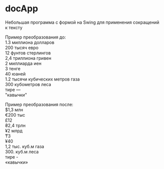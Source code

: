 # docApp
Небольшая программа с формой на Swing для применения сокращений к тексту  

Пример преобразования до:  
1.3 миллиона долларов  
200 тысяч евро  
 12  фунтов  стерлингов  
2,4 триллиона гривен  
2 миллиарда иен  
3 тенге  
40 юаней  
1.2 тысячи кубических метров газа  
300 кубометров леса  
тире —  
"кавычки"   

Пример преобразования после:  
$1,3 млн  
€200 тыс  
 £12  
₴2,4 трлн  
¥2 млрд  
₸3  
¥40  
1,2 тыс. куб.м газа  
300. куб.м леса  
тире -  
«кавычки»   
